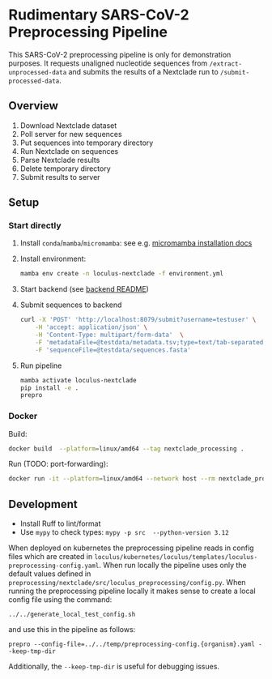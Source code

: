 # Rudimentary SARS-CoV-2 Preprocessing Pipeline

This SARS-CoV-2 preprocessing pipeline is only for demonstration purposes. It requests unaligned nucleotide sequences from `/extract-unprocessed-data` and submits the results of a Nextclade run to `/submit-processed-data`.

## Overview

1. Download Nextclade dataset
1. Poll server for new sequences
1. Put sequences into temporary directory
1. Run Nextclade on sequences
1. Parse Nextclade results
1. Delete temporary directory
1. Submit results to server

## Setup

### Start directly

1. Install `conda`/`mamba`/`micromamba`: see e.g. [micromamba installation docs](https://mamba.readthedocs.io/en/latest/micromamba-installation.html#umamba-install)
2. Install environment:

   ```bash
   mamba env create -n loculus-nextclade -f environment.yml
   ```

3. Start backend (see [backend README](../backend/README.md))
4. Submit sequences to backend

   ```bash
   curl -X 'POST' 'http://localhost:8079/submit?username=testuser' \
       -H 'accept: application/json' \
       -H 'Content-Type: multipart/form-data'  \
       -F 'metadataFile=@testdata/metadata.tsv;type=text/tab-separated-values' \
       -F 'sequenceFile=@testdata/sequences.fasta'
   ```

5. Run pipeline

   ```bash
   mamba activate loculus-nextclade
   pip install -e .
   prepro
   ```

### Docker

Build:

```bash
docker build  --platform=linux/amd64 --tag nextclade_processing .
```

Run (TODO: port-forwarding):

```bash
docker run -it --platform=linux/amd64 --network host --rm nextclade_processing python main.py
```

## Development

- Install Ruff to lint/format
- Use `mypy` to check types: `mypy -p src  --python-version 3.12`

When deployed on kubernetes the preprocessing pipeline reads in config files which are created in `loculus/kubernetes/loculus/templates/loculus-preprocessing-config.yaml`. When run locally the pipeline uses only the default values defined in `preprocessing/nextclade/src/loculus_preprocessing/config.py`. When running the preprocessing pipeline locally it makes sense to create a local config file using the command:

```
../../generate_local_test_config.sh
```

and use this in the pipeline as follows:

```
prepro --config-file=../../temp/preprocessing-config.{organism}.yaml --keep-tmp-dir
```

Additionally, the `--keep-tmp-dir` is useful for debugging issues.
